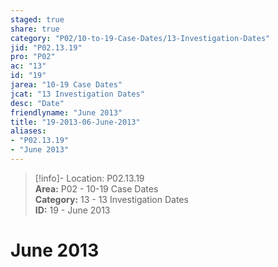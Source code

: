 ```yaml
---  
staged: true  
share: true  
category: "P02/10-to-19-Case-Dates/13-Investigation-Dates"  
jid: "P02.13.19"  
pro: "P02"  
ac: "13"  
id: "19"  
jarea: "10-19 Case Dates"  
jcat: "13 Investigation Dates"  
desc: "Date"  
friendlyname: "June 2013"  
title: "19-2013-06-June-2013"  
aliases:   
- "P02.13.19"  
- "June 2013"  
---  
```

>[!info]- Location: P02.13.19  
>**Area:** P02 - 10-19 Case Dates  
>**Category:** 13 - 13 Investigation Dates  
>**ID:** 19 - June 2013  
  
# June 2013  
